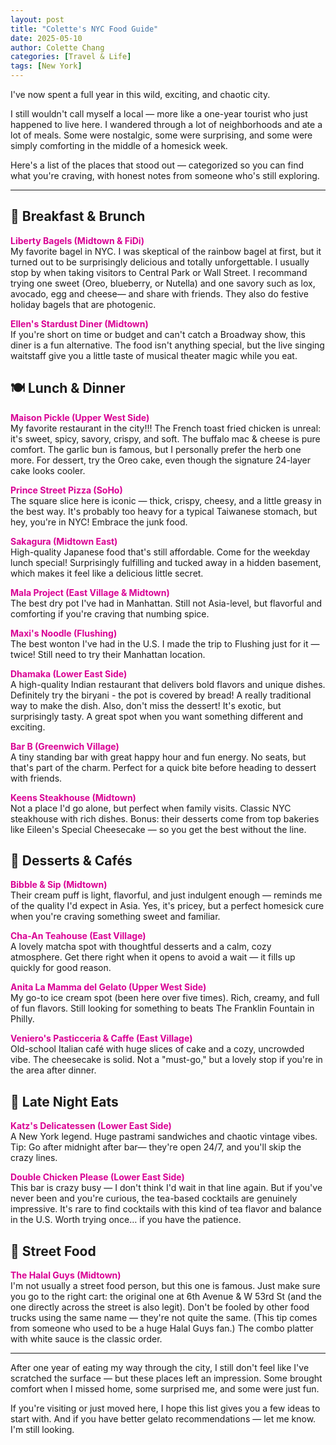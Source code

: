 ```yaml
---
layout: post
title: "Colette's NYC Food Guide"
date: 2025-05-10
author: Colette Chang
categories: [Travel & Life]
tags: [New York]
---
```


I've now spent a full year in this wild, exciting, and chaotic city.

I still wouldn't call myself a local — more like a one-year tourist who just happened to live here. I wandered through a lot of neighborhoods and ate a lot of meals. Some were nostalgic, some were surprising, and some were simply comforting in the middle of a homesick week.

Here's a list of the places that stood out — categorized so you can find what you're craving, with honest notes from someone who's still exploring.

---

## 🥯 Breakfast & Brunch

<span style="color:rgb(217, 0, 148);"><b>Liberty Bagels (Midtown & FiDi)</b></span>  
My favorite bagel in NYC. I was skeptical of the rainbow bagel at first, but it turned out to be surprisingly delicious and totally unforgettable. I usually stop by when taking visitors to Central Park or Wall Street. I recommand trying one sweet (Oreo, blueberry, or Nutella) and one savory such as lox, avocado, egg and cheese— and share with friends. They also do festive holiday bagels that are photogenic.

<span style="color:rgb(217, 0, 148);"><b>Ellen's Stardust Diner (Midtown)</b></span>  
If you're short on time or budget and can't catch a Broadway show, this diner is a fun alternative. The food isn't anything special, but the live singing waitstaff give you a little taste of musical theater magic while you eat.

## 🍽️ Lunch & Dinner

<span style="color:rgb(217, 0, 148);"><b>Maison Pickle (Upper West Side)</b></span>  
My favorite restaurant in the city!!! The French toast fried chicken is unreal: it's sweet, spicy, savory, crispy, and soft. The buffalo mac & cheese is pure comfort. The garlic bun is famous, but I personally prefer the herb one more. For dessert, try the Oreo cake, even though the signature 24-layer cake looks cooler.

<span style="color:rgb(217, 0, 148);"><b>Prince Street Pizza (SoHo)</b></span>   
The square slice here is iconic — thick, crispy, cheesy, and a little greasy in the best way. It's probably too heavy for a typical Taiwanese stomach, but hey, you're in NYC! Embrace the junk food.

<span style="color:rgb(217, 0, 148);"><b>Sakagura (Midtown East)</b></span>  
High-quality Japanese food that's still affordable. Come for the weekday lunch special! Surprisingly fulfilling and tucked away in a hidden basement, which makes it feel like a delicious little secret.

<span style="color:rgb(217, 0, 148);"><b>Mala Project (East Village & Midtown)</b></span>  
The best dry pot I've had in Manhattan. Still not Asia-level, but flavorful and comforting if you're craving that numbing spice.

<span style="color:rgb(217, 0, 148);"><b>Maxi's Noodle (Flushing)</b></span>  
The best wonton I've had in the U.S. I made the trip to Flushing just for it — twice! Still need to try their Manhattan location.

<span style="color:rgb(217, 0, 148);"><b>Dhamaka (Lower East Side)</b></span>  
A high-quality Indian restaurant that delivers bold flavors and unique dishes. Definitely try the biryani - the pot is covered by bread! A really traditional way to make the dish. Also, don't miss the dessert! It's exotic, but surprisingly tasty. A great spot when you want something different and exciting.

<span style="color:rgb(217, 0, 148);"><b>Bar B (Greenwich Village)</b></span>  
A tiny standing bar with great happy hour and fun energy. No seats, but that's part of the charm. Perfect for a quick bite before heading to dessert with friends.

<span style="color:rgb(217, 0, 148);"><b>Keens Steakhouse (Midtown)</b></span>  
Not a place I'd go alone, but perfect when family visits. Classic NYC steakhouse with rich dishes. Bonus: their desserts come from top bakeries like Eileen's Special Cheesecake — so you get the best without the line.

## 🍰 Desserts & Cafés

<span style="color:rgb(217, 0, 148);"><b>Bibble & Sip (Midtown)</b></span>   
Their cream puff is light, flavorful, and just indulgent enough — reminds me of the quality I'd expect in Asia. Yes, it's pricey, but a perfect homesick cure when you're craving something sweet and familiar.

<span style="color:rgb(217, 0, 148);"><b>Cha-An Teahouse (East Village)</b></span>  
A lovely matcha spot with thoughtful desserts and a calm, cozy atmosphere. Get there right when it opens to avoid a wait — it fills up quickly for good reason.

<span style="color:rgb(217, 0, 148);"><b>Anita La Mamma del Gelato (Upper West Side)</b></span>  
My go-to ice cream spot (been here over five times). Rich, creamy, and full of fun flavors. Still looking for something to beats The Franklin Fountain in Philly.

<span style="color:rgb(217, 0, 148);"><b>Veniero's Pasticceria & Caffe (East Village)</b></span>  
Old-school Italian café with huge slices of cake and a cozy, uncrowded vibe. The cheesecake is solid. Not a "must-go," but a lovely stop if you're in the area after dinner.

## 🌙 Late Night Eats

<span style="color:rgb(217, 0, 148);"><b>Katz's Delicatessen (Lower East Side)</b></span>  
A New York legend. Huge pastrami sandwiches and chaotic vintage vibes. Tip: Go after midnight after bar— they're open 24/7, and you'll skip the crazy lines.

<span style="color:rgb(217, 0, 148);"><b>Double Chicken Please (Lower East Side)</b></span>  
This bar is crazy busy — I don't think I'd wait in that line again. But if you've never been and you're curious, the tea-based cocktails are genuinely impressive. It's rare to find cocktails with this kind of tea flavor and balance in the U.S. Worth trying once… if you have the patience.

## 🍗 Street Food

<span style="color:rgb(217, 0, 148);"><b>The Halal Guys (Midtown)</b></span>  
I'm not usually a street food person, but this one is famous. Just make sure you go to the right cart: the original one at 6th Avenue & W 53rd St (and the one directly across the street is also legit). Don't be fooled by other food trucks using the same name — they're not quite the same. (This tip comes from someone who used to be a huge Halal Guys fan.) The combo platter with white sauce is the classic order.

---

After one year of eating my way through the city, I still don't feel like I've scratched the surface — but these places left an impression. Some brought comfort when I missed home, some surprised me, and some were just fun.

If you're visiting or just moved here, I hope this list gives you a few ideas to start with. And if you have better gelato recommendations — let me know. I'm still looking.

